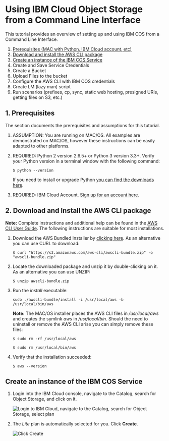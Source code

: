 # Using IBM Cloud Object Storage from a Command Line Interface
This tutorial provides an overview of setting up and using IBM COS from a Command Line Interface.
1. [Prerequisites (MAC with Python, IBM Cloud account, etc)](#pre-reqs)
1. [Download and install the AWS CLI package](#dwnl_awscli)
1. [Create an instance of the IBM COS Service](#create_cos)
1. Create and Save Service Credentials
1. Create a Bucket
1. Upload Files to the bucket
1. Configure the AWS CLI with IBM COS credentials
1. Create LM (lazy man) script
1. Run scenarios (prefixes, cp, sync, static web hosting, presigned URIs, getting files on S3, etc.)


## <a name="pre-reqs">1. Prerequisites</a>
The section documents the prerequisites and assumptions for this tutorial.
1. ASSUMPTION: You are running on MAC/OS.  All examples are demonstrated on MAC/OS, however these instructions can be easily adapted to other platforms.

1. REQUIRED: Python 2 version 2.6.5+ or Python 3 version 3.3+. Verify your Python version in a terminal window with the following command:

   `$ python --version`

   If you need to install or upgrade Python [you can find the downloads here](https://www.python.org/downloads/).

1. REQUIRED: IBM Cloud Account.  [Sign up for an account here](https://console.bluemix.net/registration/).

## <a name="dwnl_awscli">2. Download and Install the AWS CLI package</a>

**Note:** Complete instructions and additional help can be found in the [AWS CLI User Guide](https://docs.aws.amazon.com/cli/latest/userguide/installing.html).  The following instructions are suitable for most installations.
1. Download the AWS Bundled Installer by [clicking here](https://s3.amazonaws.com/aws-cli/awscli-bundle.zip).  As an alternative you can use CURL to download:

   `$ curl "https://s3.amazonaws.com/aws-cli/awscli-bundle.zip" -o "awscli-bundle.zip"`

1. Locate the downloaded package and unzip it by double-clicking on it.  As an alternative you can use UNZIP:

   `$ unzip awscli-bundle.zip`

1. Run the *install* executable:

   `sudo ./awscli-bundle/install -i /usr/local/aws -b /usr/local/bin/aws`

   **Note:** The MAC/OS installer places the AWS CLI files in */usr/local/aws* and creates the symlink *aws* in */usr/local/bin*. Should the need to uninstall or remove the AWS CLI arise you can simply remove these files:

   `$ sudo rm -rf /usr/local/aws`

   `$ sudo rm /usr/local/bin/aws`

1. Verify that the installation succeeded:

   `$ aws --version`

## <a name="create_cos">Create an instance of the IBM COS Service</a>

1. Login into the IBM Cloud console, navigate to the Catalog, search for Object Storage, and click on it.

   ![Login to IBM Cloud, navigate to the Catalog, search for Object Storage, select plan](https://github.com/bclerico/IBM-COS-Tutorial/images/pic1.jpg)

1. The *Lite* plan is automatically selected for you. Click **Create**.

   ![Click Create](https://github.com/bclerico/IBM-COS-Tutorial/images/pic2.jpg)
